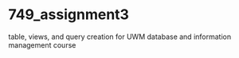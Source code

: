 # 749_assignment3
table, views, and query creation for UWM database and information management course
